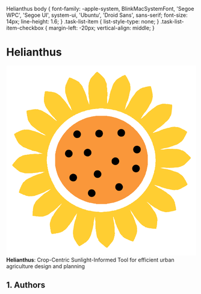 Helianthus   body { font-family: -apple-system, BlinkMacSystemFont, 'Segoe WPC', 'Segoe UI', system-ui, 'Ubuntu', 'Droid Sans', sans-serif; font-size: 14px; line-height: 1.6; } .task-list-item { list-style-type: none; } .task-list-item-checkbox { margin-left: -20px; vertical-align: middle; }

Helianthus
==========

![Helianthus](./Resources/mainIcon.png) **Helianthus**: Crop-Centric Sunlight-Informed Tool for efficient urban agriculture design and planning

1\. Authors
-----------
